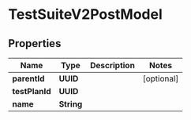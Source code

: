 

# TestSuiteV2PostModel


## Properties

| Name | Type | Description | Notes |
|------------ | ------------- | ------------- | -------------|
|**parentId** | **UUID** |  |  [optional] |
|**testPlanId** | **UUID** |  |  |
|**name** | **String** |  |  |




